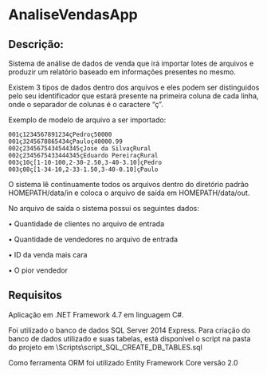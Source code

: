 # AnaliseVendasApp

## Descrição:

Sistema de análise de dados de venda que irá importar lotes de arquivos e produzir
um relatório baseado em informações presentes no mesmo.

Existem 3 tipos de dados dentro dos arquivos e eles podem ser distinguidos pelo seu
identificador que estará presente na primeira coluna de cada linha, onde o separador de
colunas é o caractere “ç”.

Exemplo de modelo de arquivo a ser importado:

```
001ç1234567891234çPedroç50000
001ç3245678865434çPauloç40000.99
002ç2345675434544345çJose da SilvaçRural
002ç2345675433444345çEduardo PereiraçRural
003ç10ç[1-10-100,2-30-2.50,3-40-3.10]çPedro
003ç08ç[1-34-10,2-33-1.50,3-40-0.10]çPaulo
```

O sistema lê continuamente todos os arquivos dentro do diretório padrão
HOMEPATH/data/in e coloca o arquivo de saída em HOMEPATH/data/out.

No arquivo de saída o sistema possui os seguintes dados:

• Quantidade de clientes no arquivo de entrada

• Quantidade de vendedores no arquivo de entrada

• ID da venda mais cara

• O pior vendedor

## Requisitos

Aplicação em .NET Framework 4.7 em linguagem C#.

Foi utilizado o banco de dados SQL Server 2014 Express. Para criação do banco de dados utilizado e suas tabelas, está disponível o script na pasta do projeto em \Scripts\script_SQL_CREATE_DB_TABLES.sql

Como ferramenta ORM foi utilizado Entity Framework Core versão 2.0
